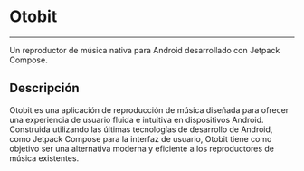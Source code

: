 # Otobit
---

Un reproductor de música nativa para Android desarrollado con Jetpack Compose.

## Descripción

Otobit es una aplicación de reproducción de música diseñada para ofrecer una experiencia de usuario
fluida e intuitiva en dispositivos Android. Construida utilizando las últimas tecnologías de
desarrollo de Android, como Jetpack Compose para la interfaz de usuario, Otobit tiene como objetivo
ser una alternativa moderna y eficiente a los reproductores de música existentes.
